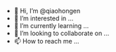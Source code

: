 - 👋 Hi, I’m @qiaohongen
- 👀 I’m interested in ...
- 🌱 I’m currently learning ...
- 💞️ I’m looking to collaborate on ...
- 📫 How to reach me ...

<!---
qiaohongen/qiaohongen is a ✨ special ✨ repository because its `README.md` (this file) appears on your GitHub profile.
You can click the Preview link to take a look at your changes.
--->
